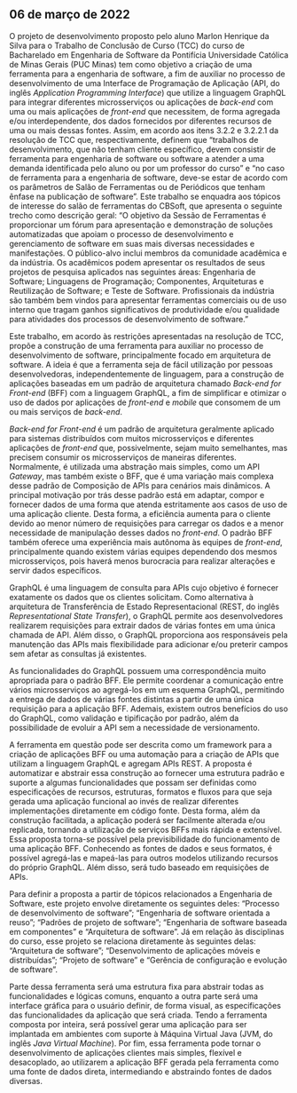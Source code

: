 ## 06 de março de 2022

O projeto de desenvolvimento proposto pelo aluno Marlon Henrique da Silva para o Trabalho de Conclusão de Curso (TCC) do curso de Bacharelado em Engenharia de Software da Pontifícia Universidade Católica de Minas Gerais (PUC Minas) tem como objetivo a criação de uma ferramenta para a engenharia de software, a fim de auxiliar no processo de desenvolvimento de uma Interface de Programação de Aplicação (API, do inglês _Application Programming Interface_) que utilize a linguagem GraphQL para integrar diferentes microsserviços ou aplicações de _back-end_ com uma ou mais aplicações de _front-end_ que necessitem, de forma agregada e/ou interdependente, dos dados fornecidos por diferentes recursos de uma ou mais dessas fontes. Assim, em acordo aos itens 3.2.2 e 3.2.2.1 da resolução de TCC que, respectivamente, definem que “trabalhos de desenvolvimento, que não tenham cliente específico, devem consistir de ferramenta para engenharia de software ou software a atender a uma demanda identificada pelo aluno ou por um professor do curso” e “no caso de ferramenta para a engenharia de software, deve-se estar de acordo com os parâmetros de Salão de Ferramentas ou de Periódicos que tenham ênfase na publicação de software”. Este trabalho se enquadra aos tópicos de interesse do salão de ferramentas do CBSoft, que apresenta o seguinte trecho como descrição geral: “O objetivo da Sessão de Ferramentas é proporcionar um fórum para apresentação e demonstração de soluções automatizadas que apoiam o processo de desenvolvimento e gerenciamento de software em suas mais diversas necessidades e manifestações. O público-alvo inclui membros da comunidade acadêmica e da indústria. Os acadêmicos podem apresentar os resultados de seus projetos de pesquisa aplicados nas seguintes áreas: Engenharia de Software; Linguagens de Programação; Componentes, Arquiteturas e Reutilização de Software; e Teste de Software. Profissionais da indústria são também bem vindos para apresentar ferramentas comerciais ou de uso interno que tragam ganhos significativos de produtividade e/ou qualidade para atividades dos processos de desenvolvimento de software.” 

Este trabalho, em acordo às restrições apresentadas na resolução de TCC, propõe a construção de uma ferramenta para auxiliar no processo de desenvolvimento de software, principalmente focado em arquitetura de software. A ideia é que a ferramenta seja de fácil utilização por pessoas desenvolvedoras, independentemente de linguagem, para a construção de aplicações baseadas em um padrão de arquitetura chamado _Back-end for Front-end_ (BFF) com a linguagem GraphQL, a fim de simplificar e otimizar o uso de dados por aplicações de _front-end_ e _mobile_ que consomem de um ou mais serviços de _back-end_.

_Back-end for Front-end_ é um padrão de arquitetura geralmente aplicado para sistemas distribuídos com muitos microsserviços e diferentes aplicações de _front-end_ que, possivelmente, sejam muito semelhantes, mas precisem consumir os microsserviços de maneiras diferentes. Normalmente, é utilizada uma abstração mais simples, como um API _Gateway_, mas também existe o BFF, que é uma variação mais complexa desse padrão de Composição de APIs para cenários mais dinâmicos. A principal motivação por trás desse padrão está em adaptar, compor e fornecer dados de uma forma que atenda estritamente aos casos de uso de uma aplicação cliente. Desta forma, a eficiência aumenta para o cliente devido ao menor número de requisições para carregar os dados e a menor necessidade de manipulação desses dados no _front-end_. O padrão BFF também oferece uma experiência mais autônoma às equipes de _front-end_, principalmente quando existem várias equipes dependendo dos mesmos microsserviços, pois haverá menos burocracia para realizar alterações e servir dados específicos.

GraphQL é uma linguagem de consulta para APIs cujo objetivo é fornecer exatamente os dados que os clientes solicitam. Como alternativa à arquitetura de Transferência de Estado Representacional (REST, do inglês _Representational State Transfer_), o GraphQL permite aos desenvolvedores realizarem requisições para extrair dados de várias fontes em uma única chamada de API. Além disso, o GraphQL proporciona aos responsáveis pela manutenção das APIs mais flexibilidade para adicionar e/ou preterir campos sem afetar as consultas já existentes.

As funcionalidades do GraphQL possuem uma correspondência muito apropriada para o padrão BFF. Ele permite coordenar a comunicação entre vários microsserviços ao agregá-los em um esquema GraphQL, permitindo a entrega de dados de várias fontes distintas a partir de uma única requisição para a aplicação BFF. Ademais, existem outros benefícios do uso do GraphQL, como validação e tipificação por padrão, além da possibilidade de evoluir a API sem a necessidade de versionamento.

A ferramenta em questão pode ser descrita como um framework para a criação de aplicações BFF ou uma automação para a criação de APIs que utilizam a linguagem GraphQL e agregam APIs REST. A proposta é automatizar e abstrair essa construção ao fornecer uma estrutura padrão e suporte a algumas funcionalidades que possam ser definidas como especificações de recursos, estruturas, formatos e fluxos para que seja gerada uma aplicação funcional ao invés de realizar diferentes implementações diretamente em código fonte. Desta forma, além da construção facilitada, a aplicação poderá ser facilmente alterada e/ou replicada, tornando a utilização de serviços BFFs mais rápida e extensível. Essa proposta torna-se possível pela previsibilidade do funcionamento de uma aplicação BFF. Conhecendo as fontes de dados e seus formatos, é possível agregá-las e mapeá-las para outros modelos utilizando recursos do próprio GraphQL. Além disso, será tudo baseado em requisições de APIs.

Para definir a proposta a partir de tópicos relacionados a Engenharia de Software, este projeto envolve diretamente os seguintes deles: “Processo de desenvolvimento de software”; “Engenharia de software orientada a reuso”; “Padrões de projeto de software”; “Engenharia de software baseada em componentes” e “Arquitetura de software”. Já em relação às disciplinas do curso, esse projeto se relaciona diretamente às seguintes delas: “Arquitetura de software”; “Desenvolvimento de aplicações móveis e distribuídas”; “Projeto de software” e “Gerência de configuração e evolução de software”. 

Parte dessa ferramenta será uma estrutura fixa para abstrair todas as funcionalidades e lógicas comuns, enquanto a outra parte será uma interface gráfica para o usuário definir, de forma visual, as especificações das funcionalidades da aplicação que será criada. Tendo a ferramenta composta por inteira, será possível gerar uma aplicação para ser implantada em ambientes com suporte à Máquina Virtual Java (JVM, do inglês _Java Virtual Machine_). Por fim, essa ferramenta pode tornar o desenvolvimento de aplicações clientes mais simples, flexível e desacoplado, ao utilizarem a aplicação BFF gerada pela ferramenta como uma fonte de dados direta, intermediando e abstraindo fontes de dados diversas.

